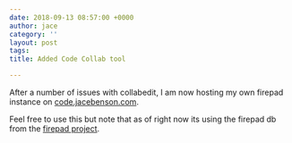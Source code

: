 ```yaml
---
date: 2018-09-13 08:57:00 +0000
author: jace
category: ''
layout: post
tags: 
title: Added Code Collab tool

---
```

After a number of issues with collabedit, I am now hosting my own firepad instance on [code.jacebenson.com](https://code.jacebenson.com).

<!--more-->

Feel free to use this but note that as of right now its using the firepad db from the [firepad project](https://firepad.io/docs/#api).